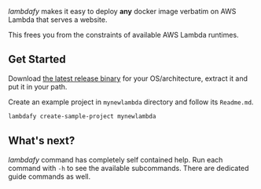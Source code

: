 *lambdafy* makes it easy to deploy **any** docker image verbatim on AWS Lambda
that serves a website.

This frees you from the constraints of available AWS Lambda runtimes.

## Get Started

Download [the latest release
binary](https://github.com/mathspace/lambdafy/releases) for your
OS/architecture, extract it and put it in your path.

Create an example project in `mynewlambda` directory and follow its `Readme.md`.

```sh
lambdafy create-sample-project mynewlambda
```

## What's next?

*lambdafy* command has completely self contained help. Run each command with
`-h` to see the available subcommands. There are dedicated guide commands as
well.